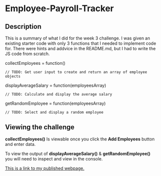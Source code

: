 # Employee-Payroll-Tracker

## Description
This is a summary of what I did for the week 3 challenge. I was given an existing starter code with only 3 functions that I needed to implement code for. There were hints and addvice in the README.md, but I had to write the JS code from scratch. 

collectEmployees = function()

    // TODO: Get user input to create and return an array of employee objects  

displayAverageSalary = function(employeesArray)
    
    // TODO: Calculate and display the average salary

getRandomEmployee = function(employeesArray)

    // TODO: Select and display a random employee

## Viewing the challenge

**collectEmployees()** Is viewable once you click the **Add Employees** button and enter data.

To view the output of **displayAverageSalary()** & **getRandomEmployee()** you will need to inspect and view in the console.

<a href="https://rhinosstuff.github.io/Employee-Payroll-Tracker/">
This is a link to my published webpage.</a>